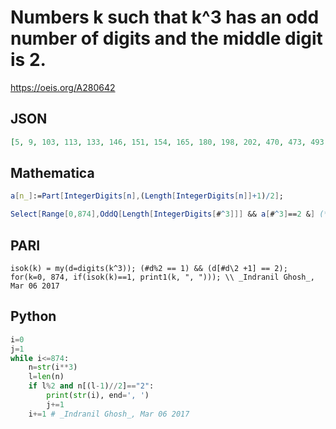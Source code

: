 # Numbers k such that k^3 has an odd number of digits and the middle digit is 2\.
https://oeis.org/A280642
## JSON
```JSON
[5, 9, 103, 113, 133, 146, 151, 154, 165, 180, 198, 202, 470, 473, 493, 496, 504, 507, 521, 531, 538, 542, 566, 569, 581, 591, 593, 599, 612, 618, 620, 650, 654, 673, 681, 686, 703, 711, 715, 728, 729, 732, 740, 779, 801, 829, 841, 850, 855, 856, 857, 858, 874]
```
## Mathematica
```Mathematica
a[n_]:=Part[IntegerDigits[n],(Length[IntegerDigits[n]]+1)/2];
```
```Mathematica
Select[Range[0,874],OddQ[Length[IntegerDigits[#^3]]] && a[#^3]==2 &] (* _Indranil Ghosh_, Mar 06 2017 *)
```
## PARI
```PARI
isok(k) = my(d=digits(k^3)); (#d%2 == 1) && (d[#d\2 +1] == 2);
for(k=0, 874, if(isok(k)==1, print1(k, ", "))); \\ _Indranil Ghosh_, Mar 06 2017
```
## Python
```Python
i=0
j=1
while i<=874:
    n=str(i**3)
    l=len(n)
    if l%2 and n[(l-1)//2]=="2":
        print(str(i), end=', ')
        j+=1
    i+=1 # _Indranil Ghosh_, Mar 06 2017
```
